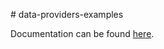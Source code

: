 # data-providers-examples

Documentation can be found [here](https://github.com/france-connect/data-providers-examples/tree/master/nodejs_ES6).
